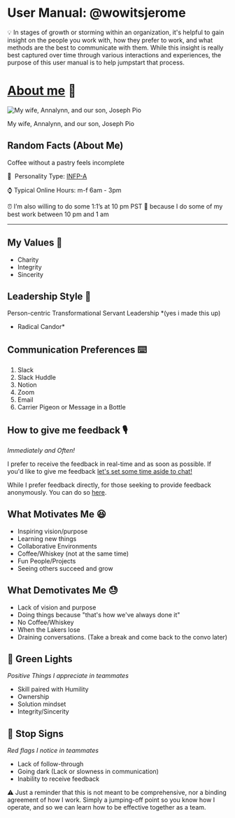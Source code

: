 # User Manual: @wowitsjerome

<aside>
💡 In stages of growth or storming within an organization, it's helpful to gain insight on the people you work with, how they prefer to work, and what methods are the best to communicate with them.  While this insight is really best captured over time through various interactions and experiences, the purpose of this user manual is to help jumpstart that process.
</aside>

# [About me](https://www.notion.so/Jerome-Placido-8739c0fecda24af3a7685838ff6bbc2e) 📖

![My wife, Annalynn, and our son, Joseph Pio](<img src="https://media.licdn.com/dms/image/D5603AQHSin2En4NTGA/profile-displayphoto-shrink_800_800/0/1673510739212?e=2147483647&v=beta&t=rDTYxSuSglxtHA1PNIKUm0qONQA_Hr7o7lZ3xuvxiLI"  width=50% height=50%> )

My wife, Annalynn, and our son, Joseph Pio

## Random Facts (About Me)

Coffee without a pastry feels incomplete


🧠  Personality Type: [INFP-A](https://www.16personalities.com/infp-personality)

⌚ Typical Online Hours: m-f 6am - 3pm

<aside>
⏰ I’m also willing to do some 1:1’s at 10 pm PST 🙂  because I do some of my best work between 10 pm and 1 am

</aside>

---

## My Values 💎

- Charity
- Integrity
- Sincerity

## Leadership Style 👔

Person-centric Transformational Servant Leadership *(yes i made this up)
+ Radical Candor*

## Communication Preferences ⌨️

1. Slack 
2. Slack Huddle
3. Notion
4. Zoom
5. Email
6. Carrier Pigeon or Message in a Bottle

## How to give me feedback 🎙️

*Immediately and Often!*

I prefer to receive the feedback in real-time and as soon as possible.  If you'd like to give me feedback [let's set some time aside to chat!](https://calendly.com/jplacido/one-on-one)

While I prefer feedback directly, for those seeking to provide feedback anonymously.  You can do so [here](https://docs.google.com/forms/d/e/1FAIpQLSfLLp4JIWDELbxHUVfQ6HCl8bzvzBj2oHx2xt5iIXWmEwSGnQ/viewform?usp=sf_link).

## What Motivates Me 😆

- Inspiring vision/purpose
- Learning new things
- Collaborative Environments
- Coffee/Whiskey (not at the same time)
- Fun People/Projects
- Seeing others succeed and grow

## What Demotivates Me 😓

- Lack of vision and purpose
- Doing things because "that's how we've always done it"
- No Coffee/Whiskey
- When the Lakers lose
- Draining conversations.  (Take a break and come back to the convo later)

## 🚦 Green Lights

*Positive Things I appreciate in teammates*

- Skill paired with Humility
- Ownership
- Solution mindset
- Integrity/Sincerity

## 🛑 Stop Signs

*Red flags I notice in teammates*

- Lack of follow-through
- Going dark (Lack or slowness in communication)
- Inability to receive feedback

<aside>
⚠️ Just a reminder that this is not meant to be comprehensive, nor a binding agreement of how I work.  Simply a jumping-off point so you know how I operate, and so we can learn how to be effective together as a team.

</aside>
